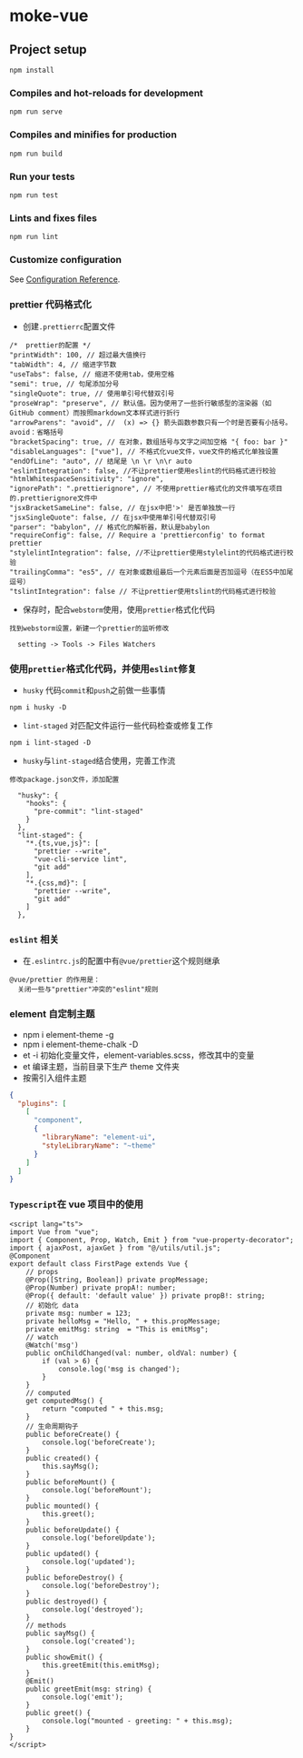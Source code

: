 # moke-vue

## Project setup

```
npm install
```

### Compiles and hot-reloads for development

```
npm run serve
```

### Compiles and minifies for production

```
npm run build
```

### Run your tests

```
npm run test
```

### Lints and fixes files

```
npm run lint
```

### Customize configuration

See [Configuration Reference](https://cli.vuejs.org/config/).

### prettier 代码格式化

- 创建`.prettierrc`配置文件

```
/*  prettier的配置 */
"printWidth": 100, // 超过最大值换行
"tabWidth": 4, // 缩进字节数
"useTabs": false, // 缩进不使用tab，使用空格
"semi": true, // 句尾添加分号
"singleQuote": true, // 使用单引号代替双引号
"proseWrap": "preserve", // 默认值。因为使用了一些折行敏感型的渲染器（如GitHub comment）而按照markdown文本样式进行折行
"arrowParens": "avoid", //  (x) => {} 箭头函数参数只有一个时是否要有小括号。avoid：省略括号
"bracketSpacing": true, // 在对象，数组括号与文字之间加空格 "{ foo: bar }"
"disableLanguages": ["vue"], // 不格式化vue文件，vue文件的格式化单独设置
"endOfLine": "auto", // 结尾是 \n \r \n\r auto
"eslintIntegration": false, //不让prettier使用eslint的代码格式进行校验
"htmlWhitespaceSensitivity": "ignore",
"ignorePath": ".prettierignore", // 不使用prettier格式化的文件填写在项目的.prettierignore文件中
"jsxBracketSameLine": false, // 在jsx中把'>' 是否单独放一行
"jsxSingleQuote": false, // 在jsx中使用单引号代替双引号
"parser": "babylon", // 格式化的解析器，默认是babylon
"requireConfig": false, // Require a 'prettierconfig' to format prettier
"stylelintIntegration": false, //不让prettier使用stylelint的代码格式进行校验
"trailingComma": "es5", // 在对象或数组最后一个元素后面是否加逗号（在ES5中加尾逗号）
"tslintIntegration": false // 不让prettier使用tslint的代码格式进行校验
```

- 保存时，配合`webstorm`使用，使用`prettier`格式化代码

```
找到webstorm设置，新建一个prettier的监听修改

  setting -> Tools -> Files Watchers

```

### 使用`prettier`格式化代码，并使用`eslint`修复

- `husky` 代码`commit`和`push`之前做一些事情

```
npm i husky -D
```

- `lint-staged` 对匹配文件运行一些代码检查或修复工作

```
npm i lint-staged -D
```

- `husky`与`lint-staged`结合使用，完善工作流

```
修改package.json文件，添加配置

  "husky": {
    "hooks": {
      "pre-commit": "lint-staged"
    }
  },
  "lint-staged": {
    "*.{ts,vue,js}": [
      "prettier --write",
      "vue-cli-service lint",
      "git add"
    ],
    "*.{css,md}": [
      "prettier --write",
      "git add"
    ]
  },

```

### `eslint` 相关

- 在`.eslintrc.js`的配置中有`@vue/prettier`这个规则继承

```
@vue/prettier 的作用是：
  关闭一些与"prettier"冲突的"eslint"规则
```

### element 自定制主题

- npm i element-theme -g
- npm i element-theme-chalk -D
- et -i 初始化变量文件，element-variables.scss，修改其中的变量
- et 编译主题，当前目录下生产 theme 文件夹
- 按需引入组件主题

```json
{
  "plugins": [
    [
      "component",
      {
        "libraryName": "element-ui",
        "styleLibraryName": "~theme"
      }
    ]
  ]
}
```

### `Typescript`在 vue 项目中的使用

```
<script lang="ts">
import Vue from "vue";
import { Component, Prop, Watch, Emit } from "vue-property-decorator";
import { ajaxPost, ajaxGet } from "@/utils/util.js";
@Component
export default class FirstPage extends Vue {
    // props
    @Prop([String, Boolean]) private propMessage;
    @Prop(Number) private propA!: number;
    @Prop({ default: 'default value' }) private propB!: string;
    // 初始化 data
    private msg: number = 123;
    private helloMsg = "Hello, " + this.propMessage;
    private emitMsg: string  = "This is emitMsg";
    // watch
    @Watch('msg')
    public onChildChanged(val: number, oldVal: number) {
        if (val > 6) {
            console.log('msg is changed');
        }
    }
    // computed
    get computedMsg() {
        return "computed " + this.msg;
    }
    // 生命周期钩子
    public beforeCreate() {
        console.log('beforeCreate');
    }
    public created() {
        this.sayMsg();
    }
    public beforeMount() {
        console.log('beforeMount');
    }
    public mounted() {
        this.greet();
    }
    public beforeUpdate() {
        console.log('beforeUpdate');
    }
    public updated() {
        console.log('updated');
    }
    public beforeDestroy() {
        console.log('beforeDestroy');
    }
    public destroyed() {
        console.log('destroyed');
    }
    // methods
    public sayMsg() {
        console.log('created');
    }
    public showEmit() {
        this.greetEmit(this.emitMsg);
    }
    @Emit()
    public greetEmit(msg: string) {
        console.log('emit');
    }
    public greet() {
        console.log("mounted - greeting: " + this.msg);
    }
}
</script>

```
